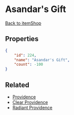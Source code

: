 # Asandar's Gift

<no description available>

[Back to itemShop](../item-shops.md)

## Properties

```json
{
    "id": 224,
    "name": "Asandar's Gift",
    "count": -100
}
```

## Related

- [Providence](../items/5768-providence.md)
- [Clear Providence](../items/5769-clear-providence.md)
- [Radiant Providence](../items/5770-radiant-providence.md)

